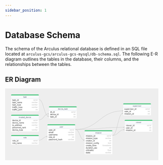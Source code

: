 ```yaml
---
sidebar_position: 1
---
```

# Database Schema

The schema of the Arculus relational database is defined in an SQL file located at `arculus-gcs/arculus-gcs-mysql/db-schema.sql`. The following E-R diagram outlines the tables in the database, their columns, and the relationships between the tables.

## ER Diagram

![ER Diagram](er_diagram.png)
